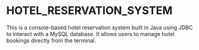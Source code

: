 # HOTEL_RESERVATION_SYSTEM
This is a console-based hotel reservation system built in Java using JDBC to interact with a MySQL database. It allows users to manage hotel bookings directly from the terminal.
